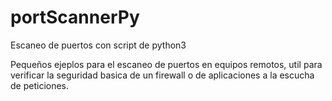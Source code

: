 # portScannerPy
Escaneo de puertos con script de python3

Pequeños ejeplos para el escaneo de puertos en equipos remotos, util para verificar la seguridad basica de un firewall o de aplicaciones a la escucha de peticiones.
